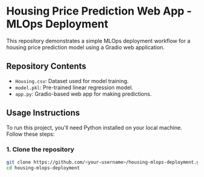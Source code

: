 # Housing Price Prediction Web App - MLOps Deployment

This repository demonstrates a simple MLOps deployment workflow for a housing price prediction model using a Gradio web application.

## Repository Contents

- `Housing.csv`: Dataset used for model training.
- `model.pkl`: Pre-trained linear regression model.
- `app.py`: Gradio-based web app for making predictions.

## Usage Instructions

To run this project, you'll need Python installed on your local machine. Follow these steps:

### 1. Clone the repository

```bash
git clone https://github.com/<your-username>/housing-mlops-deployment.git
cd housing-mlops-deployment
